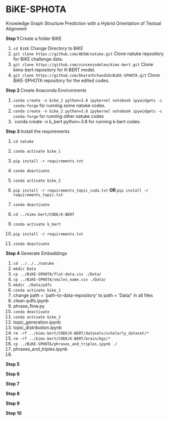 # BiKE-SPHOTA
Knowledge Graph Structure Prediction with a Hybrid Orientation of Textual Alignment

<b> Step 1 </b>
Create a folder BiKE
1. `cd BiKE`  Change Directory to BiKE
2. `git clone https://github.com/AKSW/natuke.git`  Clone natuke repository for BiKE challenge data.
3. `git clone https://github.com/vincenzodeleo/kims-bert.git`  Clone kims-bert repository for K-BERT model.
4. `git clone https://github.com/bharathchand10/BiKE-SPHOTA.git`  Clone BiKE-SPHOTA repository for the edited codes.

<b> Step 2 </b>
Create Anaconda Environments
1. `conda create -n bike_1 python=3.8 ipykernel notebook ipywidgets -c conda-forge`  for running some natuke codes.
2. `conda create -n bike_2 python=3.8 ipykernel notebook ipywidgets -c conda-forge`  for running other natuke codes
3. `conda create -n k_bert python=3.8 for running k-bert codes.

<b> Step 3 </b>
Install the requirements 
1. `cd natuke`
2. `conda activate bike_1`
3. `pip install -r requirements.txt`
  
4. `conda deactivate`
5. `conda activate bike_2`
6. `pip install -r requirements_topic_cuda.txt` <b>  OR  </b> `pip install -r requirements_topic.txt`
7. `conda deactivate`
  
8. `cd ../kims-bert/CODE/K-BERT`
9. `conda activate k_bert`
10. `pip install -r requirements.txt`
11. `conda deactivate`

<b> Step 4 </b> Generate Embeddings
1. `cd ../../../natuke`
2. `mkdir Data`
3. `cp ../BiKE-SPHOTA/flat-data.csv ./Data/`
4. `cp ../BiKE-SPHOTA/smiles_name.csv ./Data/`
5. `mkdir ./Data/pdfs`
6. `conda activate bike_1`
7. change path = 'path-to-data-repository' to path = 'Data/' in all files
8. clean-pdfs.ipynb
9. phrase_flow.py
11. `conda deactivate`
12. `conda activate bike_2`
13. topic_generation.ipynb
14. topic_distribution.ipynb
15. `rm -rf ../kims-bert/CODE/K-BERT/datasets/scholarly_dataset/*`
16. `rm -rf ../kims-bert/CODE/K-BERT/brain/kgs/*`
17. `cp ../BiKE-SPHOTA/phrases_and_triples.ipynb ./`
18. phrases_and_triples.ipynb
19. 



<b> Step 5 </b>

<b> Step 6 </b>

<b> Step 7 </b>

<b> Step 8 </b>

<b> Step 9 </b>

<b> Step 10 </b>


